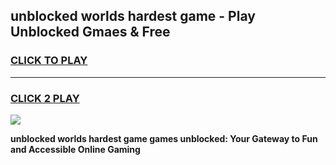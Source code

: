 
## unblocked worlds hardest game - Play Unblocked Gmaes & Free
<h3>
<a href="https://news.freeplayer.one?title=unblocked_worlds_hardest_game&ref=23F">CLICK TO PLAY</a></h3>
<hr>

<h3>
<a href="https://news.freeplayer.one?title=unblocked_worlds_hardest_game&ref=23F">CLICK 2 PLAY</a>
  
</h3>

<a href="https://news.freeplayer.one?title=unblocked_worlds_hardest_game&ref=23F/"><img src="https://clearcache.store/games.png"></a>


**unblocked worlds hardest game games unblocked: Your Gateway to Fun and Accessible Online Gaming**
